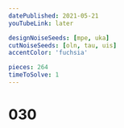 ```yaml
---
datePublished: 2021-05-21
youTubeLink: later

designNoiseSeeds: [mpe, uka]
cutNoiseSeeds: [oln, tau, uis]
accentColor: 'fuchsia'

pieces: 264
timeToSolve: 1
---
```


# 030
